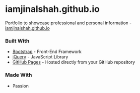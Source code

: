 # iamjinalshah.github.io
Portfolio to showcase professional and personal information - [iamjinalshah.github.io](https://iamjinalshah.github.io/)

### Built With

* [Bootstrap](https://getbootstrap.com/) - Front-End Framework
* [jQuery](https://jquery.com/) - JavaScript Library
* [GitHub Pages](https://pages.github.com/) - Hosted directly from your GitHub repository


### Made With

* Passion
